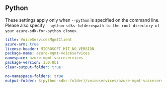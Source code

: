 ## Python

These settings apply only when `--python` is specified on the command line.
Please also specify `--python-sdks-folder=<path to the root directory of your azure-sdk-for-python clone>`.

``` yaml $(python)
title: VoiceServicesMgmtClient
azure-arm: true
license-header: MICROSOFT_MIT_NO_VERSION
package-name: azure-mgmt-voiceservices
namespace: azure.mgmt.voiceservices
package-version: 1.0.0b1
clear-output-folder: true
```

``` yaml $(python)
no-namespace-folders: true
output-folder: $(python-sdks-folder)/voiceservices/azure-mgmt-voiceservices/azure/mgmt/voiceservices
```

